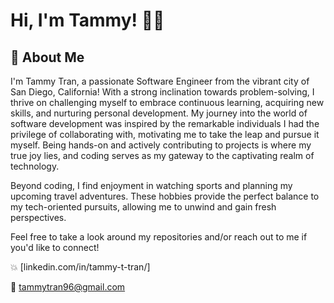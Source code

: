 # Hi, I'm Tammy! 👩‍💻

## 🌻 About Me
I'm Tammy Tran, a passionate Software Engineer from the vibrant city of San Diego, California! With a strong inclination towards problem-solving, I thrive on challenging myself to embrace continuous learning, acquiring new skills, and nurturing personal development. My journey into the world of software development was inspired by the remarkable individuals I had the privilege of collaborating with, motivating me to take the leap and pursue it myself. Being hands-on and actively contributing to projects is where my true joy lies, and coding serves as my gateway to the captivating realm of technology.

Beyond coding, I find enjoyment in watching sports and planning my upcoming travel adventures. These hobbies provide the perfect balance to my tech-oriented pursuits, allowing me to unwind and gain fresh perspectives.

Feel free to take a look around my repositories and/or reach out to me if you'd like to connect!

💥 [linkedin.com/in/tammy-t-tran/]

💬 tammytran96@gmail.com

<!--
**tammytran96/tammytran96** is a ✨ _special_ ✨ repository because its `README.md` (this file) appears on your GitHub profile.

Here are some ideas to get you started:

- 🔭 I’m currently working on ...
- 🌱 I’m currently learning ...
- 👯 I’m looking to collaborate on ...
- 🤔 I’m looking for help with ...
- 💬 Ask me about ...
- 📫 How to reach me: ...
- 😄 Pronouns: ...
- ⚡ Fun fact: ...
-->
